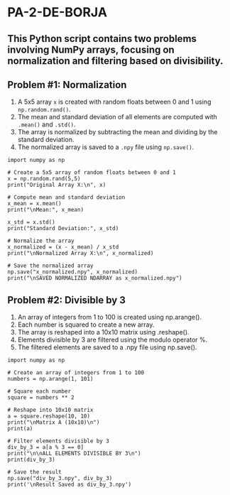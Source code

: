 # PA-2-DE-BORJA

This Python script contains two problems involving NumPy arrays, focusing on normalization and filtering based on divisibility.
---
## Problem #1: Normalization

1. A 5x5 array `x` is created with random floats between 0 and 1 using `np.random.rand()`.
2. The mean and standard deviation of all elements are computed with `.mean()` and `.std()`.
3. The array is normalized by subtracting the mean and dividing by the standard deviation.
4. The normalized array is saved to a `.npy` file using `np.save()`.

```
import numpy as np

# Create a 5x5 array of random floats between 0 and 1
x = np.random.rand(5,5)
print("Original Array X:\n", x)

# Compute mean and standard deviation
x_mean = x.mean()
print("\nMean:", x_mean)

x_std = x.std()
print("Standard Deviation:", x_std)

# Normalize the array
x_normalized = (x - x_mean) / x_std
print("\nNormalized Array X:\n", x_normalized)

# Save the normalized array
np.save("x_normalized.npy", x_normalized)
print("\nSAVED NORMALIZED NDARRAY as x_normalized.npy")
```

## Problem #2: Divisible by 3

1. An array of integers from 1 to 100 is created using np.arange().
2. Each number is squared to create a new array.
3. The array is reshaped into a 10x10 matrix using .reshape().
4. Elements divisible by 3 are filtered using the modulo operator %.
5. The filtered elements are saved to a .npy file using np.save().

```
import numpy as np

# Create an array of integers from 1 to 100
numbers = np.arange(1, 101)

# Square each number
square = numbers ** 2

# Reshape into 10x10 matrix
a = square.reshape(10, 10)
print("\nMatrix A (10x10)\n")
print(a)

# Filter elements divisible by 3
div_by_3 = a[a % 3 == 0]
print("\n\nALL ELEMENTS DIVISIBLE BY 3\n")
print(div_by_3)

# Save the result
np.save("div_by_3.npy", div_by_3)
print('\nResult Saved as div_by_3.npy')
```
